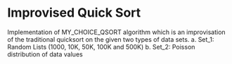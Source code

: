 # Improvised Quick Sort

Implementation of MY_CHOICE_QSORT algorithm which is an improvisation of the traditional quicksort on the given two types of data sets. 
a. Set_1: Random Lists (1000, 10K, 50K, 100K and 500K) 
b. Set_2: Poisson distribution of data values 

